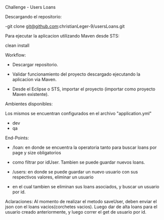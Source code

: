 Challenge - Users Loans

Descargando el repositorio:

-git clone git@github.com:christianLeger-9/usersLoans.git


Para ejecutar la aplicacion utilizando Maven desde STS:

clean install


Workflow:

- Descargar repositorio.

- Validar funcionamiento del proyecto descargado ejecutando la aplicacion via Maven.

- Desde el Eclipse o STS, importar el proyecto (importar como proyecto Maven existente).


Ambientes disponibles:

Los mismos se encuentran configurados en el archivo "application.yml"
- dev
- qa



End-Points:

-  /loan: en donde se encuentra la operatoria tanto para buscar loans por page y size obligatorios
-  como filtrar por idUser. Tambien se puede guardar nuevos loans.

- /users: en donde se puede guardar un nuevo usuario con sus respectivos valores, eliminar un usuario
- en el cual tambien se eliminan sus loans asociados, y buscar un usuario por id.


Aclaraciones: 
Al momento de realizar el metodo saveUser, deben enviar el json con el loans vacios(corchetes vacios).
Luego dar de alta loans para el usuario creado anteriormente, y luego correr el get de usuario por id.


